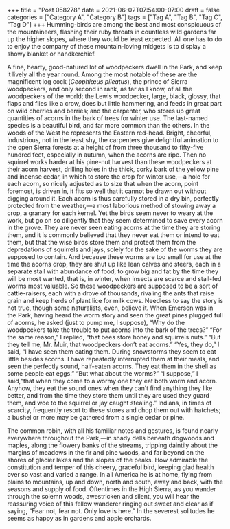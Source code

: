 +++
title = "Post 058278"
date = 2021-06-02T07:54:00-07:00
draft = false
categories = ["Category A", "Category B"]
tags = ["Tag A", "Tag B", "Tag C", "Tag D"]
+++
Humming-birds are among the best and most conspicuous of the mountaineers, flashing their ruby throats in countless wild gardens far up the higher slopes, where they would be least expected. All one has to do to enjoy the company of these mountain-loving midgets is to display a showy blanket or handkerchief.

A fine, hearty, good-natured lot of woodpeckers dwell in the Park, and keep it lively all the year round. Among the most notable of these are the magnificent log cock (_Ceophlœus pileatus_), the prince of Sierra woodpeckers, and only second in rank, as far as I know, of all the woodpeckers of the world; the Lewis woodpecker, large, black, glossy, that flaps and flies like a crow, does but little hammering, and feeds in great part on wild cherries and berries; and the carpenter, who stores up great quantities of acorns in the bark of trees for winter use. The last-named species is a beautiful bird, and far more common than the others. In the woods of the West he represents the Eastern red-head. Bright, cheerful, industrious, not in the least shy, the carpenters give delightful animation to the open Sierra forests at a height of from three thousand to fifty-five hundred feet, especially in autumn, when the acorns are ripe. Then no squirrel works harder at his pine-nut harvest than these woodpeckers at their acorn harvest, drilling holes in the thick, corky bark of the yellow pine and incense cedar, in which to store the crop for winter use,—a hole for each acorn, so nicely adjusted as to size that when the acorn, point foremost, is driven in, it fits so well that it cannot be drawn out without digging around it. Each acorn is thus carefully stored in a dry bin, perfectly protected from the weather,—a most laborious method of stowing away a crop, a granary for each kernel. Yet the birds seem never to weary at the work, but go on so diligently that they seem determined to save every acorn in the grove. They are never seen eating acorns at the time they are storing them, and it is commonly believed that they never eat them or intend to eat them, but that the wise birds store them and protect them from the depredations of squirrels and jays, solely for the sake of the worms they are supposed to contain. And because these worms are too small for use at the time the acorns drop, they are shut up like lean calves and steers, each in a separate stall with abundance of food, to grow big and fat by the time they will be most wanted, that is, in winter, when insects are scarce and stall-fed worms most valuable. So these woodpeckers are supposed to be a sort of cattle-raisers, each with a drove of thousands, rivaling the ants that raise grain and keep herds of plant lice for milk cows. Needless to say the story is not true, though some naturalists, even, believe it. When Emerson was in the Park, having heard the worm story and seen the great pines plugged full of acorns, he asked (just to pump me, I suppose), “Why do the woodpeckers take the trouble to put acorns into the bark of the trees?” “For the same reason,” I replied, “that bees store honey and squirrels nuts.” “But they tell me, Mr. Muir, that woodpeckers don’t eat acorns.” “Yes, they do,” I said, “I have seen them eating them. During snowstorms they seem to eat little besides acorns. I have repeatedly interrupted them at their meals, and seen the perfectly sound, half-eaten acorns. They eat them in the shell as some people eat eggs.” “But what about the worms?” “I suppose,” I said,“that when they come to a wormy one they eat both worm and acorn. Anyhow, they eat the sound ones when they can’t find anything they like better, and from the time they store them until they are used they guard them, and woe to the squirrel or jay caught stealing.” Indians, in times of scarcity, frequently resort to these stores and chop them out with hatchets; a bushel or more may be gathered from a single cedar or pine.

The common robin, with all his familiar notes and gestures, is found nearly everywhere throughout the Park,—in shady dells beneath dogwoods and maples, along the flowery banks of the streams, tripping daintily about the margins of meadows in the fir and pine woods, and far beyond on the shores of glacier lakes and the slopes of the peaks. How admirable the constitution and temper of this cheery, graceful bird, keeping glad health over so vast and varied a range. In all America he is at home, flying from plains to mountains, up and down, north and south, away and back, with the seasons and supply of food. Oftentimes in the High Sierra, as you wander through the solemn woods, awestricken and silent, you will hear the reassuring voice of this fellow wanderer ringing out sweet and clear as if saying, “Fear not, fear not. Only love is here.” In the severest solitudes he seems as happy as in gardens and apple orchards.
